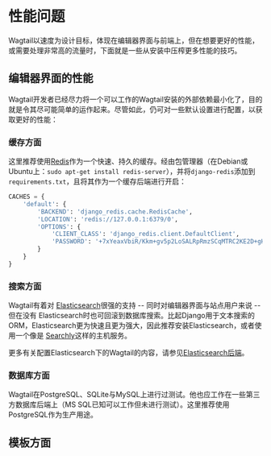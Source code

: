 # 性能问题

Wagtail以速度为设计目标，体现在编辑器界面与前端上，但在想要更好的性能，或需要处理非常高的流量时，下面就是一些从安装中压榨更多性能的技巧。

## 编辑器界面的性能

Wagtail开发者已经尽力将一个可以工作的Wagtail安装的外部依赖最小化了，目的就是令其尽可能简单的运作起来。尽管如此，仍可对一些默认设置进行配置，以获取更好的性能：

### 缓存方面

这里推荐使用[Redis](http://redis.io/)作为一个快速、持久的缓存。经由包管理器（在Debian或Ubuntu上：`sudo apt-get install redis-server`），并将`django-redis`添加到`requirements.txt`，且将其作为一个缓存后端进行开启：

```python
CACHES = {
    'default': {
        'BACKEND': 'django_redis.cache.RedisCache',
        'LOCATION': 'redis://127.0.0.1:6379/0',
        'OPTIONS': {
            'CLIENT_CLASS': 'django_redis.client.DefaultClient',
            'PASSWORD': '+7xYeaxVbiR/Kkm+gv5p2LoSALRpRmzSCqMTRC2KE2D+gHiDf4/7Sdhx+mW/szMtwEgZH96ZIJKUPJj/',
        }
    }
}
```

### 搜索方面

Wagtail有着对 [Elasticsearch](http://www.elasticsearch.org/)很强的支持 -- 同时对编辑器界面与站点用户来说 -- 但在没有 Elasticsearch时也可回滚到数据库搜索。比起Django用于文本搜索的ORM，Elasticsearch更为快速且更为强大，因此推荐安装Elasticsearch，或者使用一个像是 [Searchly](http://www.searchly.com/)这样的主机服务。

更多有关配置Elasticsearch下的Wagtail的内容，请参见[Elasticsearch后端](topics/search/backends.md#wagtailsearch-backends-elasticsearch)。

### 数据库方面

Wagtail在PostgreSQL、SQLite与MySQL上进行过测试。他也应工作在一些第三方数据库后端上（MS SQL已知可以工作但未进行测试）。这里推荐使用PostgreSQL作为生产用途。

## 模板方面


